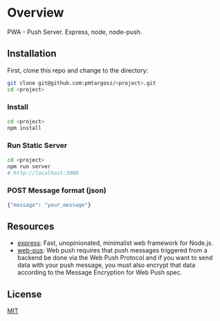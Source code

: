# Overview

PWA - Push Server. Express, node, node-push.

## Installation

First, clone this repo and change to the directory:

```bash
git clone git@github.com:pmtargosz/<project>.git
cd <project>
```

### Install

```bash
cd <project>
npm install
```

### Run Static Server

```bash
cd <project>
npm run server
# http://localhost:3000
```

### POST Message format (json)

```bash
{"message": "your_message"}
```

## Resources

- [express](https://expressjs.com/): Fast, unopinionated, minimalist web framework for Node.js.
- [web-pus](https://github.com/web-push-libs/web-push): Web push requires that push messages triggered from a backend be done via the Web Push Protocol and if you want to send data with your push message, you must also encrypt that data according to the Message Encryption for Web Push spec.

## License

[MIT](https://opensource.org/licenses/MIT)
